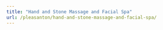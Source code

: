 ```yaml
---
title: "Hand and Stone Massage and Facial Spa"
url: /pleasanton/hand-and-stone-massage-and-facial-spa/
---
```

